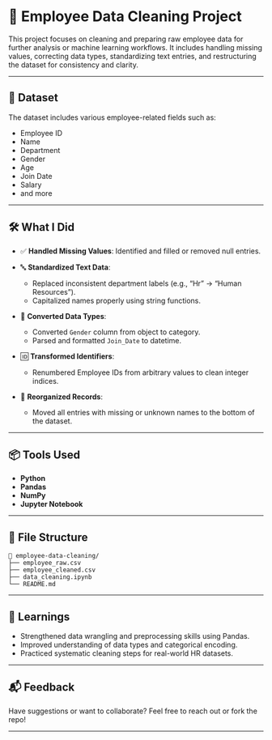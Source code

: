 

# 🧹 Employee Data Cleaning Project

This project focuses on cleaning and preparing raw employee data for further analysis or machine learning workflows. It includes handling missing values, correcting data types, standardizing text entries, and restructuring the dataset for consistency and clarity.

---

## 📁 Dataset

The dataset includes various employee-related fields such as:

* Employee ID
* Name
* Department
* Gender
* Age
* Join Date
* Salary
* and more

---

## 🛠 What I Did

* ✅ **Handled Missing Values**: Identified and filled or removed null entries.
* 🔤 **Standardized Text Data**:

  * Replaced inconsistent department labels (e.g., “Hr” → “Human Resources”).
  * Capitalized names properly using string functions.
* 🔢 **Converted Data Types**:

  * Converted `Gender` column from object to category.
  * Parsed and formatted `Join_Date` to datetime.
* 🆔 **Transformed Identifiers**:

  * Renumbered Employee IDs from arbitrary values to clean integer indices.
* 📄 **Reorganized Records**:

  * Moved all entries with missing or unknown names to the bottom of the dataset.

---

## 📦 Tools Used

* **Python**
* **Pandas**
* **NumPy**
* **Jupyter Notebook**

---

## 📂 File Structure

```
📁 employee-data-cleaning/
├── employee_raw.csv
├── employee_cleaned.csv
├── data_cleaning.ipynb
└── README.md
```

---

## 🧠 Learnings

* Strengthened data wrangling and preprocessing skills using Pandas.
* Improved understanding of data types and categorical encoding.
* Practiced systematic cleaning steps for real-world HR datasets.

---

## 📬 Feedback

Have suggestions or want to collaborate? Feel free to reach out or fork the repo!

---

